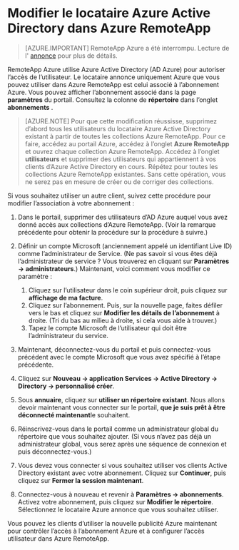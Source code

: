 
<properties
    pageTitle="Modifier le locataire Azure Active Directory dans Azure RemoteApp | Microsoft Azure"
    description="Apprenez à modifier le locataire Azure Active Directory associé à Azure RemoteApp"
    services="remoteapp"
    documentationCenter=""
    authors="lizap"
    manager="mbaldwin" />

<tags
    ms.service="remoteapp"
    ms.workload="compute"
    ms.tgt_pltfrm="na"
    ms.devlang="na"
    ms.topic="article"
    ms.date="08/15/2016"
    ms.author="elizapo" />



# <a name="change-the-azure-active-directory-tenant-in-azure-remoteapp"></a>Modifier le locataire Azure Active Directory dans Azure RemoteApp

> [AZURE.IMPORTANT]
> RemoteApp Azure a été interrompu. Lecture de l' [annonce](https://go.microsoft.com/fwlink/?linkid=821148) pour plus de détails.

RemoteApp Azure utilise Azure Active Directory (AD Azure) pour autoriser l’accès de l’utilisateur. Le locataire annonce uniquement Azure que vous pouvez utiliser dans Azure RemoteApp est celui associé à l’abonnement Azure. Vous pouvez afficher l’abonnement associé dans la page **paramètres** du portail. Consultez la colonne de **répertoire** dans l’onglet **abonnements** .

> [AZURE.NOTE] Pour que cette modification réussisse, supprimez d’abord tous les utilisateurs du locataire Azure Active Directory existant à partir de toutes les collections Azure RemoteApp. Pour ce faire, accédez au portail Azure, accédez à l’onglet **Azure RemoteApp** et ouvrez chaque collection Azure RemoteApp. Accédez à l’onglet **utilisateurs** et supprimer des utilisateurs qui appartiennent à vos clients d’Azure Active Directory en cours. Répétez pour toutes les collections Azure RemoteApp existantes. Sans cette opération, vous ne serez pas en mesure de créer ou de corriger des collections.

Si vous souhaitez utiliser un autre client, suivez cette procédure pour modifier l’association à votre abonnement :

1. Dans le portail, supprimer des utilisateurs d’AD Azure auquel vous avez donné accès aux collections d’Azure RemoteApp. (Voir la remarque précédente pour obtenir la procédure sur la procédure à suivre.)


2. Définir un compte Microsoft (anciennement appelé un identifiant Live ID) comme l’administrateur de Service. (Ne pas savoir si vous êtes déjà l’administrateur de service ? Vous trouverez en cliquant sur **Paramètres -> administrateurs**.) Maintenant, voici comment vous modifier ce paramètre :
    1. Cliquez sur l’utilisateur dans le coin supérieur droit, puis cliquez sur **affichage de ma facture**.
    2. Cliquez sur l’abonnement. Puis, sur la nouvelle page, faites défiler vers le bas et cliquez sur **Modifier les détails de l’abonnement** à droite. (Tri du bas au milieu à droite, si cela vous aide à trouver.)
    3. Tapez le compte Microsoft de l’utilisateur qui doit être l’administrateur du service.

3. Maintenant, déconnectez-vous du portail et puis connectez-vous précédent avec le compte Microsoft que vous avez spécifié à l’étape précédente.


4. Cliquez sur **Nouveau -> application Services -> Active Directory -> Directory -> personnalisé créer**.
5. Sous **annuaire**, cliquez sur **utiliser un répertoire existant**. Nous allons devoir maintenant vous connecter sur le portail, **que je suis prêt à être déconnecté maintenant**le souhaitent.
6. Réinscrivez-vous dans le portail comme un administrateur global du répertoire que vous souhaitez ajouter. (Si vous n’avez pas déjà un administrateur global, vous serez après une séquence de connexion et puis déconnectez-vous.)
7. Vous devez vous connecter si vous souhaitez utiliser vos clients Active Directory existant avec votre abonnement. Cliquez sur **Continuer**, puis cliquez sur **Fermer la session maintenant**.
5. Connectez-vous à nouveau et revenir à **Paramètres -> abonnements**. Activez votre abonnement, puis cliquez sur **Modifier le répertoire**. Sélectionnez le locataire Azure annonce que vous souhaitez utiliser.



Vous pouvez les clients d’utiliser la nouvelle publicité Azure maintenant pour contrôler l’accès à l’abonnement Azure et à configurer l’accès utilisateur dans Azure RemoteApp.
